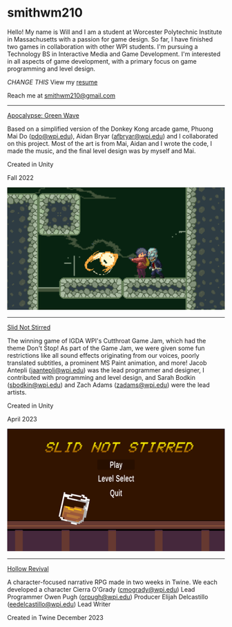 # smithwm210

Hello! My name is Will and I am a student at Worcester Polytechnic Institute in Massachusetts with a passion for game design. So far, I have finished two games in collaboration with other WPI students. I'm pursuing a Technology BS in Interactive Media and Game Development. I'm interested in all aspects of game development, with a primary focus on game programming and level design.

*CHANGE THIS* View my [resume](/Assets/Resume-SmithW.pdf)

Reach me at smithwm210@gmail.com

-------------------------------------

[Apocalypse: Green Wave](https://smithwm210.github.io/green-wave/Releases-builds/index.html)

Based on a simplified version of the Donkey Kong arcade game, Phuong Mai Do (pdo@wpi.edu), Aidan Bryar (afbryar@wpi.edu) and I collaborated on this project. Most of the art is from Mai, Aidan and I wrote the code, I made the music, and the final level design was by myself and Mai.

Created in Unity

Fall 2022

![Game Screenshot](/Assets/green-wave-img1.png)

-------------------------------------

[Slid Not Stirred](https://smithwm210.github.io/slid-not-stirred/Releases-builds/index.html)

The winning game of IGDA WPI's Cutthroat Game Jam, which had the theme Don't Stop! As part of the Game Jam, we were given some fun restrictions like all sound effects originating from our voices, poorly translated subtitles, a prominent MS Paint animation, and more! Jacob Antepli (jaantepli@wpi.edu) was the lead programmer and designer, I contributed with programming and level design, and Sarah Bodkin (sbodkin@wpi.edu) and Zach Adams (zadams@wpi.edu) were the lead artists.

Created in Unity

April 2023

![Game Screenshot](/Assets/sns-img1.png)

-------------------------------------

[Hollow Revival](/IMGD_3450_Final_Project_-_Group_3_-_Hollow_Revival.html)

A character-focused narrative RPG made in two weeks in Twine. We each developed a character
Cierra O'Grady (cmogrady@wpi.edu) Lead Programmer
Owen Pugh (orpugh@wpi.edu) Producer
Elijah Delcastillo (eedelcastillo@wpi.edu) Lead Writer

Created in Twine
December 2023
